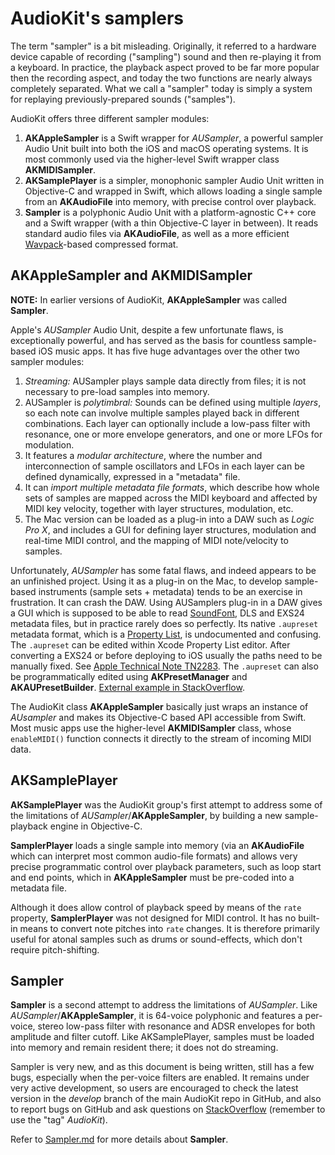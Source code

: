 # AudioKit's samplers

The term "sampler" is a bit misleading. Originally, it referred to a hardware device capable of recording ("sampling") sound and then re-playing it from a keyboard. In practice, the playback aspect proved to be far more popular then the recording aspect, and today the two functions are nearly always completely separated. What we call a "sampler" today is simply a system for replaying previously-prepared sounds ("samples").

AudioKit offers three different sampler modules:

1. **AKAppleSampler** is a Swift wrapper for *AUSampler*, a powerful sampler Audio Unit built into both the iOS and macOS operating systems. It is most commonly used via the higher-level Swift wrapper class **AKMIDISampler**.
2. **AKSamplePlayer** is a simpler, monophonic sampler Audio Unit written in Objective-C and wrapped in Swift, which allows loading a single sample from an **AKAudioFile** into memory, with precise control over playback.
3. **Sampler** is a polyphonic Audio Unit with a platform-agnostic C++ core and a Swift wrapper (with a thin Objective-C layer in between). It reads standard audio files via **AKAudioFile**, as well as a more efficient [Wavpack](http://www.wavpack.com/)-based compressed format.

## AKAppleSampler and AKMIDISampler
**NOTE:** In earlier versions of AudioKit, **AKAppleSampler** was called **Sampler**.

Apple's *AUSampler* Audio Unit, despite a few unfortunate flaws, is exceptionally powerful, and has served as the basis for countless sample-based iOS music apps. It has five huge advantages over the other two sampler modules:

1. *Streaming:* AUSampler plays sample data directly from files; it is not necessary to pre-load samples into memory.
2. AUSampler is *polytimbral:* Sounds can be defined using multiple *layers*, so each note can involve multiple samples played back in different combinations. Each layer can optionally include a low-pass filter with resonance, one or more envelope generators, and one or more LFOs for modulation.
3. It features a *modular architecture*, where the number and interconnection of sample oscillators and LFOs in each layer can be defined dynamically, expressed in a "metadata" file.
4. It can *import multiple metadata file formats*, which describe how whole sets of samples are mapped across the MIDI keyboard and affected by MIDI key velocity, together with layer structures, modulation, etc.
5. The Mac version can be loaded as a plug-in into a DAW such as *Logic Pro X*, and includes a GUI for defining layer structures, modulation and real-time MIDI control, and the mapping of MIDI note/velocity to samples.

Unfortunately, *AUSampler* has some fatal flaws, and indeed appears to be an unfinished project. Using it as a plug-in on the Mac, to develop sample-based instruments (sample sets + metadata) tends to be an exercise in frustration. It can crash the DAW. Using AUSamplers plug-in in a DAW gives a GUI which is supposed to be able to read [SoundFont](https://www.lifewire.com/sfz-file-2622282), DLS and EXS24 metadata files, but in practice rarely does so perfectly. Its native `.aupreset` metadata format, which is a [Property List](https://developer.apple.com/library/content/documentation/Cocoa/Conceptual/PropertyLists/Introduction/Introduction.html), is undocumented and confusing. The  `.aupreset` can be edited within Xcode Property List editor. After converting a EXS24 or before deploying to iOS usually the paths need to be manually fixed. See [Apple Technical Note TN2283](https://developer.apple.com/library/content/technotes/tn2283/_index.html). The  `.aupreset` can also be programmatically edited using **AKPresetManager** and **AKAUPresetBuilder**. [External example in StackOverflow](https://stackoverflow.com/questions/47359088/playing-multi-sampled-instruments-using-audiokit-controlling-adsr-envelope/47370008#47370008).

The AudioKit class **AKAppleSampler** basically just wraps an instance of *AUsampler* and makes its Objective-C based API accessible from Swift. Most music apps use the higher-level **AKMIDISampler** class, whose `enableMIDI()` function connects it directly to the stream of incoming MIDI data.

## AKSamplePlayer
**AKSamplePlayer** was the AudioKit group's first attempt to address some of the limitations of *AUSampler*/**AKAppleSampler**, by building a new sample-playback engine in Objective-C.

**SamplerPlayer** loads a single sample into memory (via an **AKAudioFile** which can interpret most common audio-file formats) and allows very precise programmatic control over playback parameters, such as loop start and end points, which in **AKAppleSampler** must be pre-coded into a metadata file.

Although it does allow control of playback speed by means of the `rate` property, **SamplerPlayer** was not designed for MIDI control. It has no built-in means to convert note pitches into `rate` changes. It is therefore primarily useful for atonal samples such as drums or sound-effects, which don't require pitch-shifting.

## Sampler
**Sampler** is a second attempt to address the limitations of *AUSampler*. Like *AUSampler*/**AKAppleSampler**, it is 64-voice polyphonic and features a per-voice, stereo low-pass filter with resonance and ADSR envelopes for both amplitude and filter cutoff. Like AKSamplePlayer, samples must be loaded into memory and remain resident there; it does not do streaming.

Sampler is very new, and as this document is being written, still has a few bugs, especially when the per-voice filters are enabled. It remains under very active development, so users are encouraged to check the latest version in the *develop* branch of the main AudioKit repo in GitHub, and also to report bugs on GitHub and ask questions on [StackOverflow](https:stackoverflow.com) (remember to use the "tag" *AudioKit*).

Refer to [Sampler.md](Sampler.md) for more details about **Sampler**.
